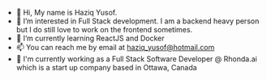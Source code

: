- 👋 Hi, My name is Haziq Yusof.
- 👀 I’m interested in Full Stack development. I am a backend heavy person but I do still love to work on the frontend sometimes.
- 🌱 I’m currently learning ReactJS and Docker
- 📫 You can reach me by email at haziq_yusof@hotmail.com
- 💼 I'm currently working as a Full Stack Software Developer @ Rhonda.ai which is a start up company based in Ottawa, Canada

<!---
akiraro/akiraro is a ✨ special ✨ repository because its `README.md` (this file) appears on your GitHub profile.
You can click the Preview link to take a look at your changes.
--->
